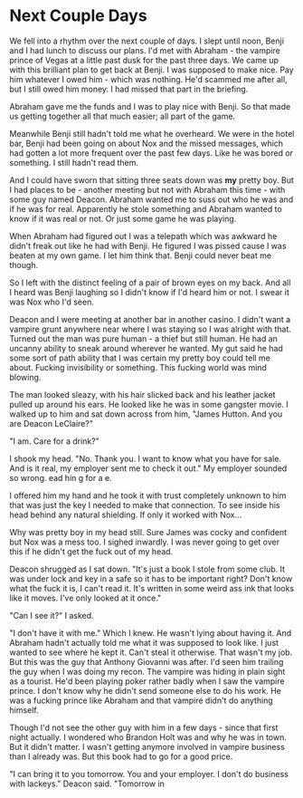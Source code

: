 # Next Couple Days
We fell into a rhythm over the next couple of days.  I slept until noon, Benji and I had lunch to discuss our plans.  I'd met with Abraham - the vampire prince of Vegas at a little past dusk for the past three days.  We came up with this brilliant plan to get back at Benji.  I was supposed to make nice.  Pay him whatever I owed him - which was nothing.  He'd scammed me after all, but I still owed him money.  I had missed that part in the briefing.  

Abraham gave me the funds and I was to play nice with Benji.  So that made us getting together all that much easier; all part of the game.

Meanwhile Benji still hadn't told me what he overheard.  We were in the hotel bar, Benji had been going on about Nox and the missed messages, which had gotten a lot more frequent over the past few days.  Like he was bored or something.  I still hadn't read them.

And I could have sworn that sitting three seats down was **my** pretty boy.  But I had places to be - another meeting but not with Abraham this time - with some guy named Deacon.  Abraham wanted me to suss out who he was and if he was for real.  Apparently he stole something and Abraham wanted to know if it was real or not.  Or just some game he was playing.

When Abraham had figured out I was a telepath which was awkward he didn't freak out like he had with Benji.  He figured I was pissed cause I was beaten at my own game.  I let him think that.  Benji could never beat me though.

So I left with the distinct feeling of a pair of brown eyes on my back.  And all I heard was Benji laughing so I didn't know if I'd heard him or not.  I swear it was Nox who I'd seen.

Deacon and I were meeting at another bar in another casino.  I didn't want a vampire grunt anywhere near where I was staying so I was alright with that.  Turned out the man was pure human - a thief but still human.  He had an uncanny ability to sneak around wherever he wanted.  My gut said he had some sort of path ability that I was certain my pretty boy could tell me about.  Fucking invisibility or something.  This fucking world was mind blowing.

The man looked sleazy, with his hair slicked back and his leather jacket pulled up around his ears.  He looked like he was in some gangster movie.  I walked up to him and sat down across from him, "James Hutton.  And you are Deacon LeClaire?"

"I am.  Care for a drink?"

I shook my head.  "No.  Thank you.  I want to know what you have for sale.  And is it real, my employer sent me to check it out."  My employer sounded so wrong.   ead hin g for a e.

I offered him my hand and he took it with trust completely unknown to him that was just the key I needed to make that connection.  To see inside his head behind any natural shielding.  If only it worked with Nox...

Why was pretty boy in my head still.  Sure James was cocky and confident but Nox was a mess too.  I sighed inwardly.  I was never going to get over this if he didn't get the fuck out of my head.

Deacon shrugged as I sat down.  "It's just a book I stole from some club.  It was under lock and key in a safe so it has to be important right?  Don't know what the fuck it is, I can't read it.  It's written in some weird ass ink that looks like it moves.  I've only looked at it once."

"Can I see it?"  I asked.

"I don't have it with me."  Which I knew.  He wasn't lying about having it.  And Abraham hadn't actually told me what it was supposed to look like. I just wanted to see where he kept it.  Can't steal it otherwise.  That wasn't my job.  But this was the guy that Anthony Giovanni was after.  I'd seen him trailing the guy when I was doing my recon.  The vampire was hiding in plain sight as a tourist.  He'd been playing poker rather badly when I saw the vampire prince.  I don't know why he didn't send someone else to do his work.  He was a fucking prince like Abraham and that vampire didn't do anything himself.

Though I'd not see the other guy with him in a few days - since that first night actually.  I wondered who Brandon Holt was and why he was in town.  But it didn't matter.  I wasn't getting anymore involved in vampire business than I already was.  But this book had to go for a good price.  

"I can bring it to you tomorrow.  You and your employer.  I don't do business with lackeys."  Deacon said.  "Tomorrow in


<!--stackedit_data:
eyJkaXNjdXNzaW9ucyI6eyJQUXZFS2RHUWd1c1hZc1pmIjp7In
RleHQiOiJib3kiLCJzdGFydCI6OTQ5LCJlbmQiOjk1Mn19LCJj
b21tZW50cyI6eyIxb0dRMkl4amxBak5pM1NSIjp7ImRpc2N1c3
Npb25JZCI6IlBRdkVLZEdRZ3VzWFlzWmYiLCJzdWIiOiJnaDo0
MjYwODU3MiIsInRleHQiOiJIZSBzaG91bGQgZG91YnQgaGltc2
VsZiBvciBkaXNtaXNzIGl0PyAnQnV0IHRoYXQgd2FzIGltcG9z
c2libGUsIGhlIHdhcyBpbiBOWUMgYSBjb3VwbGUgb2YgaG91cn
MgYWdvIGhhdmluZyBkaW5uZXIgd2l0aCBoaXMgYnJvdGhlcnMu
IE5vdCB0aGF0IEkgd2FzIHN0YWxraW5nIHRoZWlyIGluc3RhZ3
JhbSBvciBhbnl0aGluZy4gSSBuZWVkZWQgYSBkaXN0cmFjdGlv
biBhbmQgbHVja2lseSBJIGhhZCBwbGFjZXMgdG8gYmUuLi4nIi
wiY3JlYXRlZCI6MTUzNjIzMDA3MDY5M319LCJoaXN0b3J5Ijpb
MTEyODIxMjM3NiwtMTI5MzczNzM5NCw3NTUyNzIxNjIsMTIwNz
UwOTA3MSw5MzQ2OTQ3MjYsLTE0NzExNDIxNTQsLTk5ODAwMjUz
Miw2OTc3MjM4MzQsLTE4MDE4OTY0NzcsNjA2NDk5NTc4LC02OT
gyMDc2NzAsLTczMDIyMzgsLTEwNTk2MjAxNDEsLTIwODg3NDY2
MTJdfQ==
-->